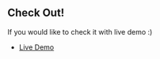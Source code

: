 ## Check Out!

If you would like to check it with live demo  :) 

- [Live Demo](https://courageous-gnome-c6e52a.netlify.app/)
